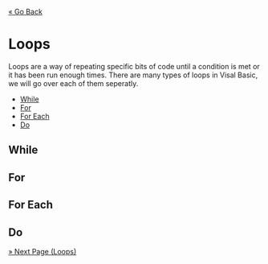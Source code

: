 [« Go Back](..\if-statements "Go Back")
<br/>

# Loops <!-- omit in toc -->

Loops are a way of repeating specific bits of code until a condition is met or it has been run enough times. There are many types of loops in Visal Basic, we will go over each of them seperatly.

- [While](#while)
- [For](#for)
- [For Each](#for-each)
- [Do](#do)

## While

## For

## For Each

## Do

[» Next Page (Loops)](..\loops "Next Page")
